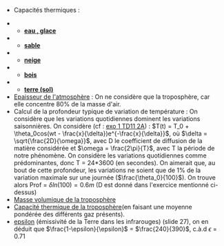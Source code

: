 

 - Capacités thermiques : 
 * * **[eau , glace](https://fr.wikipedia.org/wiki/Capacit%C3%A9_thermique_massique)**
 * * [**sable**](https://material-properties.org/fr/sable-densite-capacite-thermique-conductivite-thermique/)
 * * [**neige**](https://www.thermoconcept-sarl.com/base-de-donnees-chaleur-specifique-ou-capacite-thermique/) 
 * * [**bois**](http://www.chim.lu/ch0612.php)
 * * [**terre (sol)**](https://acsess.onlinelibrary.wiley.com/doi/abs/10.2136/sssaj2018.11.0434)
 * [Epaisseur de l'atmosphère]((https://fr.wikipedia.org/wiki/Atmosph%C3%A8re_terrestre)) : On ne considère que la troposphère, car elle concentre 80% de la masse d'air.
 * Calcul de la profondeur typique de variation de température : On considère que les variations quotidiennes dominent les variations saisonnières. On considère (cf : [exo 1 TD11 2A](https://gitlab.com/capecl/y2/-/raw/main/Cours%20et%20exercices/Chapitre_11%20:%20Diffusion%20thermique/TD/corr_chap11_td_vprof.pdf?ref_type=heads)) : $T(t) = T_0 + \theta_0cos(wt - \frac{x}{\delta})e^{-\frac{x}{\delta}}$, où $\delta = \sqrt{\frac{2D}{\omega}}$, avec D le coefficient de diffusion de la matière considérée et $\omega = \frac{2\pi}{T}$, avec T la période de notre phénomène. On considère les variations quotidiennes comme prédominantes, donc T = 24*3600 (en secondes). On aimerait que, au bout de cette profondeur, les variations ne soient que de 1% de la variation maximale sur une journée ($\frac{\theta_0}{100}$). On trouve alors Prof = $\delta ln(100) = 0.6 m$ (D est donné dans l'exercice mentionné ci-dessus)
 * [Masse volumique de la troposphère](https://education.toutcomment.com/article/troposphere-definition-et-caracteristiques-15086.html) 
 * [Capacité thermique de la troposphère](https://fr.wikipedia.org/wiki/Capacit%C3%A9_thermique_massique)(en faisant une moyenne pondérée des différents gaz présents).
 * [epsilon](https://web.lmd.jussieu.fr/~jldufres/Exposes/Duf_ERRE_psud_1.pdf) (émissivité de la Terre dans les infrarouges) (slide 27), on en déduit que   $\frac{1-\epsilon}{\epsilon}$ = $\frac{240}{390}$, c.à.d $\epsilon$ = 0.71
 
